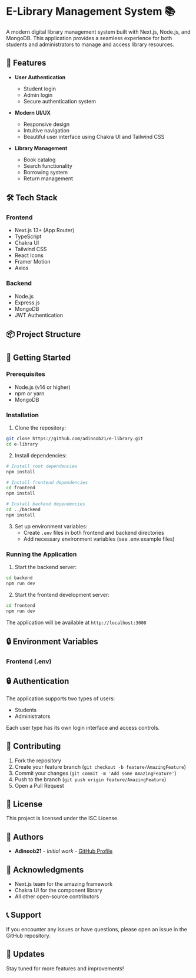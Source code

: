 # E-Library Management System 📚

A modern digital library management system built with Next.js, Node.js, and MongoDB. This application provides a seamless experience for both students and administrators to manage and access library resources.

## 🌟 Features

- **User Authentication**
  - Student login
  - Admin login
  - Secure authentication system

- **Modern UI/UX**
  - Responsive design
  - Intuitive navigation
  - Beautiful user interface using Chakra UI and Tailwind CSS

- **Library Management**
  - Book catalog
  - Search functionality
  - Borrowing system
  - Return management

## 🛠️ Tech Stack

### Frontend
- Next.js 13+ (App Router)
- TypeScript
- Chakra UI
- Tailwind CSS
- React Icons
- Framer Motion
- Axios

### Backend
- Node.js
- Express.js
- MongoDB
- JWT Authentication

## 📦 Project Structure

## 🚀 Getting Started

### Prerequisites
- Node.js (v14 or higher)
- npm or yarn
- MongoDB

### Installation

1. Clone the repository:
```bash
git clone https://github.com/adinoob21/e-library.git
cd e-library
```

2. Install dependencies:
```bash
# Install root dependencies
npm install

# Install frontend dependencies
cd frontend
npm install

# Install backend dependencies
cd ../backend
npm install
```

3. Set up environment variables:
   - Create `.env` files in both frontend and backend directories
   - Add necessary environment variables (see .env.example files)

### Running the Application

1. Start the backend server:
```bash
cd backend
npm run dev
```

2. Start the frontend development server:
```bash
cd frontend
npm run dev
```

The application will be available at `http://localhost:3000`

## 🔒 Environment Variables

### Frontend (.env)

## 🔒 Authentication

The application supports two types of users:
- Students
- Administrators

Each user type has its own login interface and access controls.

## 🤝 Contributing

1. Fork the repository
2. Create your feature branch (`git checkout -b feature/AmazingFeature`)
3. Commit your changes (`git commit -m 'Add some AmazingFeature'`)
4. Push to the branch (`git push origin feature/AmazingFeature`)
5. Open a Pull Request

## 📝 License

This project is licensed under the ISC License.

## 👥 Authors

- **Adinoob21** - *Initial work* - [GitHub Profile](https://github.com/adinoob21)

## 🙏 Acknowledgments

- Next.js team for the amazing framework
- Chakra UI for the component library
- All other open-source contributors

## 📞 Support

If you encounter any issues or have questions, please open an issue in the GitHub repository.

## 🔄 Updates

Stay tuned for more features and improvements!

